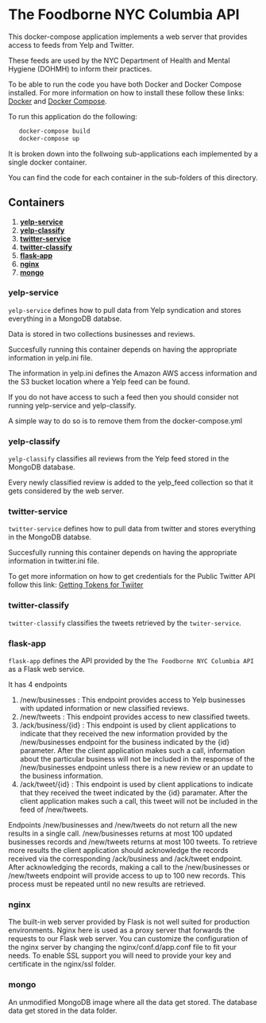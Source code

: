 # The Foodborne NYC Columbia API

This docker-compose application implements a web server that provides access to feeds from Yelp and Twitter.

These feeds are used by the NYC Department of Health and Mental Hygiene (DOHMH) to inform their practices.

To be able to run the code you have both Docker and Docker Compose installed. For more information on how to install these follow these links: [Docker](https://www.docker.com/community-edition) and [Docker Compose](https://docs.docker.com/compose/install/).

To run this application do the following: 
 ```bash
    docker-compose build
    docker-compose up
```

It is broken down into the follwoing sub-applications each implemented by a single docker container.

You can find the code for each container in the sub-folders of this directory.

## Containers

1. [**yelp-service**](#yelp-service)
2. [**yelp-classify**](#yelp-classify)
3. [**twitter-service**](#twitter-service)
4. [**twitter-classify**](#twitter-classify)
5. [**flask-app**](#flask-app)
6. [**nginx**](#nginx)
7. [**mongo**](#mongo)

### <a name="yelp-service"></a>yelp-service

`yelp-service` defines how to pull data from Yelp syndication and stores everything in a MongoDB databse.

Data is stored in two collections businesses and reviews. 

Succesfully running this container depends on having the appropriate information in yelp.ini file.

The information in yelp.ini defines the Amazon AWS access information and the S3 bucket location where a Yelp feed can be found.

If you do not have access to such a feed then you should consider not running yelp-service and yelp-classify.  

A simple way to do so is to remove them from the docker-compose.yml

### <a name="yelp-classify"></a>yelp-classify

`yelp-classify` classifies all reviews from the Yelp feed stored in the MongoDB database.

Every newly classified review is added to the yelp_feed collection so that it gets considered by the web server.

### <a name="twitter-service"></a>twitter-service

`twitter-service` defines how to pull data from twitter and stores everything in the MongoDB databse.

Succesfully running this container depends on having the appropriate information in twitter.ini file.

To get more information on how to get credentials for the Public Twitter API follow this link: [Getting Tokens for Twiiter](https://developer.twitter.com/en/docs/basics/authentication/guides/access-tokens)

### <a name="twitter-classify"></a>twitter-classify

`twitter-classify` classifies the tweets retrieved by the `twiter-service`.

### <a name="flask-app"></a>flask-app

`flask-app` defines the API provided by the `The Foodborne NYC Columbia API` as a Flask web service.

It has 4 endpoints

1. /new/businesses : This endpoint provides access to Yelp businesses with updated information or new classified reviews. 
2. /new/tweets : This endpoint provides access to new classified tweets.
3. /ack/business/{id} : This endpoint is used by client applications to indicate that they received the new information provided by the /new/businesses endpoint for the business indicated by the {id} parameter. After the client application makes such a call, information about the particular business will not be included in the response of the /new/businesses endpoint unless there is a new review or an update to the business information.
4. /ack/tweet/{id} : This endpoint is used by client applications to indicate that they received the tweet indicated by the {id} paramater. After the client application makes such a call, this tweet will not be included in the feed of /new/tweets.

Endpoints /new/businesses and /new/tweets do not return all the new results in a single call. /new/businesses returns at most 100 updated businesses records and /new/tweets returns at most 100 tweets. To retrieve more results the client application should acknowledge the records received via the corresponding /ack/business and /ack/tweet endpoint. After acknowledging the records, making a call to the /new/businesses or /new/tweets endpoint will provide access to up to 100 new records. This process must be repeated until no new results are retrieved.

### <a name="nginx"></a>nginx

The built-in web server provided by Flask is not well suited for production environments. Nginx here is used as a proxy server that forwards the requests to our Flask web server. You can customize the configuration of the nginx server by changing the nginx/conf.d/app.conf file to fit your needs. To enable SSL support you will need to provide your key and certificate in the nginx/ssl folder.

### <a name="mongo"></a>mongo
An unmodified MongoDB image where all the data get stored. The database data get stored in the data folder. 

